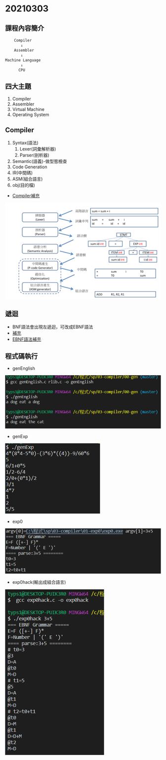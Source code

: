 # 20210303
## 課程內容簡介     
        Compiler
           ↓ 
        Assembler
           ↓     
    Machine Language
           ↓
          CPU

## 四大主題
1. Compiler
2. Assembler
3. Virtual Machine
4. Operating System

## Compiler
1. Syntax(語法)
    1. Lexer(詞彙解析器)
    2. Parser(剖析器)
2. Semantic(語義)-做型態檢查
3. Code Generation
4. IR(中間碼)
5. ASM(組合語言)
6. obj(目的檔)
* [Compiler補充](http://programmermedia.org/root/%E9%99%B3%E9%8D%BE%E8%AA%A0/%E8%AA%B2%E7%A8%8B/%E7%B3%BB%E7%B5%B1%E7%A8%8B%E5%BC%8F/03-compiler/%E7%B7%A8%E8%AD%AF%E5%99%A8%E7%B0%A1%E4%BB%8B.md)

![picture](https://github.com/victor0520/sp109b/blob/main/note/bitmap/compiler.png)

## 遞迴
* BNF語法會出現左遞迴，可改成EBNF語法
* [補充](http://programmermedia.org/root/%E9%99%B3%E9%8D%BE%E8%AA%A0/%E8%AA%B2%E7%A8%8B/%E7%B3%BB%E7%B5%B1%E7%A8%8B%E5%BC%8F/03-compiler/%E9%AB%98%E9%9A%8E%E8%AA%9E%E8%A8%80%E7%9A%84%E8%AA%9E%E6%B3%95.md)
* [EBNF語法補充](http://programmermedia.org/root/%E9%99%B3%E9%8D%BE%E8%AA%A0/%E8%AA%B2%E7%A8%8B/%E7%B3%BB%E7%B5%B1%E7%A8%8B%E5%BC%8F/03-compiler/EBNF%E8%AA%9E%E6%B3%95%E7%AF%84%E4%BE%8B.md)

## 程式碼執行
* genEnglish

![picture](https://github.com/victor0520/sp109b/blob/main/note/bitmap/genEnglish.png)

* genExp

![picture](https://github.com/victor0520/sp109b/blob/main/note/bitmap/genExp.png)

* exp0

![picture](https://github.com/victor0520/sp109b/blob/main/note/bitmap/exp0.png)

* exp0hack(輸出成組合語言)

![picture](https://github.com/victor0520/sp109b/blob/main/note/bitmap/exp0hack.png)